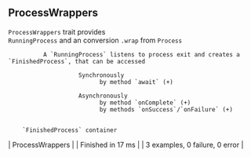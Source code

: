 ## ProcessWrappers
  
   `ProcessWrappers` trait provides                                                
        `RunningProcess` and an conversion `.wrap` from `Process`                 


              A `RunningProcess` listens to process exit and creates a `FinishedProcess`, that can be accessed              
            
                        Synchronously                                                                      
                              by method `await` (+)                                                                        
                                                                                                                                                                                                                                                                                                            
                        Asynchronously                                                                    
                              by method `onComplete` (+)          
                              by methods `onSuccess`/`onFailure` (+)                                                                        
                                                                                                                                                                                                                                                                                                                                                                                                        
                                                                                                                                                                                                                    
        `FinishedProcess` container                                                                                                                             
                                                                                                                                                            
| ProcessWrappers |
| Finished in 17 ms |
| 3 examples, 0 failure, 0 error |